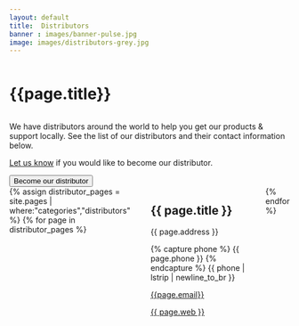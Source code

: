 ```yaml
---
layout: default
title:  Distributors
banner : images/banner-pulse.jpg
image: images/distributors-grey.jpg
---
```


<div class ='full tall' style='background-image: url({{site.baseurl}}/{{page.banner}});'>
  <div class='row'>
    <div class='large-12 columns'>
    </div>
  </div>
  <div class='four spacing'></div>
  <div class='four spacing'></div>
</div>

<div class='full'>
  <div class='row'>
    <h1 class="thin">{{page.title}}</h1>
    <div><img alt="" src="{{site.baseurl}}/{{page.image}}" /></div>
    <p>We have distributors around the world to help you get our products & support locally. See the list of our distributors and their contact information below.</p>
    <div>
      <p><a href='mailto:sales@subnero.com'>Let us know</a> if you would like to become our distributor.</p>
      <a href='mailto:sales@subnero.com'><button>Become our distributor</button></a>
    </div>
    <div class='four spacing'></div>
    <div class='large-12 columns' class='container'>
    {% assign distributor_pages = site.pages | where:"categories","distributors" %}
    {% for page in distributor_pages %}
    <div class='large-4 columns'>
    <div class='mod modBlogPost'>
      <div class='distributor-cards'>
        <a href='{{page.web}}' target="_blank">
          <div class='distributor-img'>
              <img alt="" src="{{site.baseurl}}/{{page.thumbnail}}" />
          </div>
        </a>
        <div class='distributor-info'>
          <h2>{{ page.title }}</h2>
          <p class='distributor-addr'>{{ page.address }}</p>
          <div class='distributor-info'>
            <p><i class="fa fa-phone"></i>  
              {% capture phone %}
                {{ page.phone }}
              {% endcapture %}
              {{ phone | lstrip | newline_to_br  }}
            </p>
            <p>
                <i class="fa fa-envelope"></i> 
                <a href='mailto:{{page.email}}'>{{page.email}}</a>
            </p>
            <p><i class="fa fa-globe"></i>
                <a href='{{page.web}}' target="_blank">{{ page.web }}</a>
            </p>
            </div>
        </div>
      </div>
    </div>
    </div>
    {% endfor %}
  </div>
</div>
</div>
